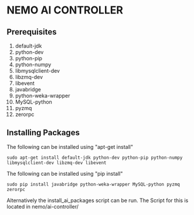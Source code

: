 # NEMO  AI CONTROLLER
## Prerequisites 

1. default-jdk 
2. python-dev 
3. python-pip 
4. python-numpy 
5. libmysqlclient-dev 
6. libzmq-dev 
7. libevent 
8. javabridge 
9. python-weka-wrapper 
10. MySQL-python 
11. pyzmq 
12. zerorpc

## Installing Packages
The following can be installed using "apt-get install"

`sudo apt-get install default-jdk python-dev python-pip python-numpy libmysqlclient-dev libzmq-dev libevent`

The following can be installed using "pip install"

`sudo pip install javabridge python-weka-wrapper MySQL-python pyzmq zerorpc`

Alternatively the install_ai_packages script can be run.
The Script for this is located in nemo/ai-controller/
